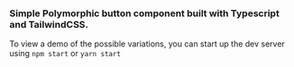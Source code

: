 ### Simple Polymorphic button component built with Typescript and TailwindCSS.

To view a demo of the possible variations, you can start up the dev server using `npm start` or `yarn start` 